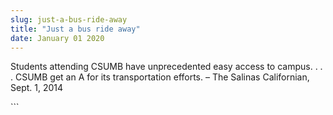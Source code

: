 ```yaml
---
slug: just-a-bus-ride-away
title: "Just a bus ride away"
date: January 01 2020
---
```


 
<p>
  Students attending CSUMB have unprecedented easy access to campus. . . . CSUMB
  get an A for its transportation efforts. – The Salinas Californian, Sept. 1,
  2014
</p>
```
